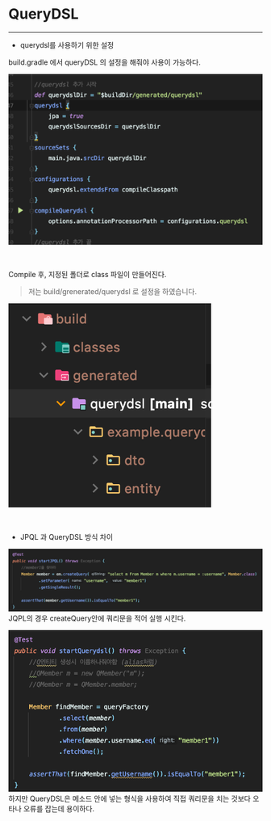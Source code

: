 # QueryDSL
---

- querydsl를 사용하기 위한 설정

build.gradle 에서 queryDSL 의 설정을 해줘야 사용이 가능하다.

![build](./images/build.png)

<br>

Compile 후, 지정된 폴더로 class 파일이 만들어진다.
> 저는 build/grenerated/querydsl 로 설정을 하였습니다.

![Qmethd](./images/builddto.png)

<br>

- JPQL 과 QueryDSL 방식 차이

![JPQL](./images/JPQL.png)
JQPL의 경우 createQuery안에 쿼리문을 적어 실행 시킨다.

![QueryDSL](./images/QueryDSL.png)
하지만 QueryDSL은 메소드 안에 넣는 형식을 사용하여 직접 쿼리문을 치는 것보다 오타나 오류를 잡는데 용이하다.